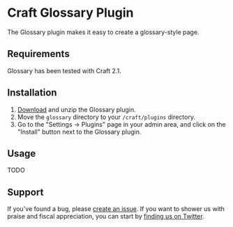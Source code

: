 # Craft Glossary Plugin
The Glossary plugin makes it easy to create a glossary-style page.

## Requirements
Glossary has been tested with Craft 2.1.

## Installation
1. [Download][github-download] and unzip the Glossary plugin.
2. Move the `glossary` directory to your `/craft/plugins` directory.
3. Go to the "Settings &rarr; Plugins" page in your admin area, and click on the "Install" button next to the Glossary plugin.

[github-download]: https://github.com/experience/glossary.craft/archive/master.zip "Download the latest ZIP"

## Usage
TODO

## Support
If you've found a bug, please [create an issue][github-issue]. If you want to shower us with praise and fiscal appreciation, you can start by [finding us on Twitter][experience-twitter].

[github-issue]: https://github.com/experience/glossary.craft/issues/new "File a bug report"
[experience-twitter]: https://twitter.com/exphq/ "The appropriate channel for mad props"
